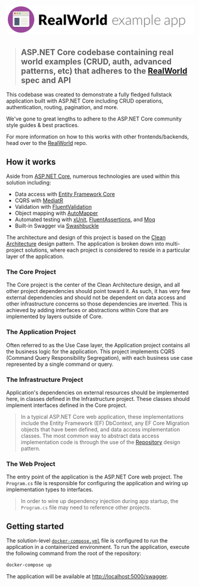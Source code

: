 # ![RealWorld Example App](logo.png)

> ## ASP.NET Core codebase containing real world examples (CRUD, auth, advanced patterns, etc) that adheres to the [RealWorld](https://github.com/gothinkster/realworld) spec and API

This codebase was created to demonstrate a fully fledged fullstack application built with ASP.NET Core including CRUD
operations, authentication, routing, pagination, and more.

We've gone to great lengths to adhere to the ASP.NET Core community style guides & best practices.

For more information on how to this works with other frontends/backends, head over to
the [RealWorld](https://github.com/gothinkster/realworld) repo.

## How it works

Aside from [ASP.NET Core](https://learn.microsoft.com/en-us/aspnet/core/web-api/?view=aspnetcore-8.0), numerous
technologies are used within this solution including:

- Data access with [Entity Framework Core](https://learn.microsoft.com/en-us/ef/core/)
- CQRS with [MediatR](https://github.com/jbogard/MediatR)
- Validation with [FluentValidation](https://github.com/FluentValidation/FluentValidation)
- Object mapping with [AutoMapper](https://github.com/AutoMapper/AutoMapper)
- Automated testing with [xUnit](https://xunit.net/), [FluentAssertions](https://fluentassertions.com/),
  and [Moq](https://github.com/devlooped/moq)
- Built-in Swagger via [Swashbuckle](https://github.com/domaindrivendev/Swashbuckle.AspNetCore)

The architecture and design of this project is based on
the [Clean Architecture](https://blog.cleancoder.com/uncle-bob/2012/08/13/the-clean-architecture.html) design pattern.
The application is broken down into multi-project solutions, where each project is considered to reside in a particular
layer of the application.

### The Core Project

The Core project is the center of the Clean Architecture design, and all other project dependencies should point toward
it. As such, it has very few external dependencies and should not be dependent on data access and other infrastructure
concerns so those dependencies are inverted. This is achieved by adding interfaces or abstractions within Core that are
implemented by layers outside of Core.

### The Application Project

Often referred to as the Use Case layer, the Application project contains all the business logic for the application.
This project implements CQRS (Command Query Responsibility Segregation), with each business use case represented by a
single command or query.

### The Infrastructure Project

Application's dependencies on external resources should be implemented here, in classes defined in the Infrastructure
project. These classes should implement interfaces defined in the Core project.

> In a typical ASP.NET Core web application, these implementations include the Entity Framework (EF) DbContext, any EF
> Core Migration objects that have been defined, and data access implementation classes. The most common way to abstract
> data access implementation code is through the use of the [Repository](https://deviq.com/repository-pattern/) design
> pattern.

### The Web Project

The entry point of the application is the ASP.NET Core web project. The `Program.cs` file is responsible for configuring
the application and wiring up implementation types to interfaces.

> In order to wire up dependency injection during app startup, the `Program.cs` file may need to reference other projects.

## Getting started

The solution-level [`docker-compose.yml`](./docker-compose.yml) file is configured to run the application in a
containerized environment. To run the application, execute the following command from the root of the repository:

```bash
docker-compose up
```

The application will be available at <http://localhost:5000/swagger>.
